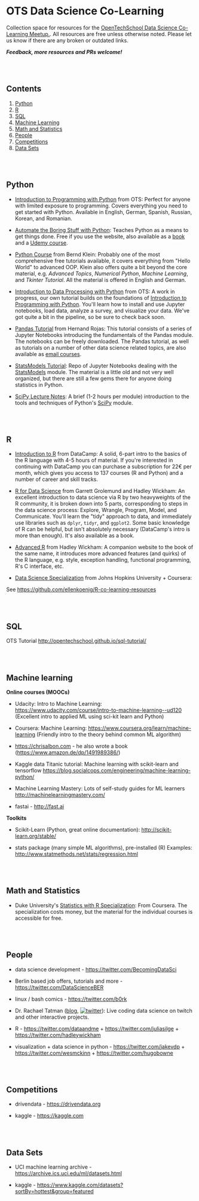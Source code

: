 # OTS Data Science Co-Learning

Collection space for resources for the [OpenTechSchool Data Science Co-Learning Meetup.](https://www.meetup.com/de-DE/opentechschool-berlin/events/). All resources are free unless otherwise noted. Please let us know if there are any broken or outdated links.

**_Feedback, more resources and PRs welcome!_**

<br><br>
## Contents

1. [Python](#python)
2. [R](#r)
3. [SQL](#sql)
4. [Machine Learning](#machine-learning)
5. [Math and Statistics](#math-and-statistics)
6. [People](#people)
7. [Competitions](#competitions)
8. [Data Sets](#data-sets)





<br><br>
## Python

* [Introduction to Programming with Python](http://opentechschool.github.io/python-beginners/) from OTS: Perfect for anyone with limited exposure to programming. Covers everything you need to get started with Python. Available in English, German, Spanish, Russian, Korean, and Romanian.

* [Automate the Boring Stuff with Python](https://automatetheboringstuff.com/): Teaches Python as a means to get things done. Free if you use the website, also available as a [book](https://nostarch.com/automatestuff) and a [Udemy course](https://www.udemy.com/automate/?couponCode=FOR_LIKE_10_BUCKS).

* [Python Course](https://www.python-course.eu/python3_course.php) from Bernd Klein: Probably one of the most comprehensive free tutorials available, it covers everything from "Hello World" to advanced OOP. Klein also offers quite a bit beyond the core material, e.g. _Advanced Topics_, _Numerical Python_, _Machine Learning_, and _Tkinter Tutorial_. All the material is offered in English and German.

* [Introduction to Data Processing with Python](http://opentechschool.github.io/python-data-intro/) from OTS: A work in progress, our own tutorial builds on the foundations of [Introduction to Programming with Python](http://opentechschool.github.io/python-beginners/). You'll learn how to install and use Jupyter notebooks, load data, analyze a survey, and visualize your data. We've got quite a bit in the pipeline, so be sure to check back soon.

* [Pandas Tutorial](https://bitbucket.org/hrojas/learn-pandas) from Hernand Rojas: This tutorial consists of a series of Jupyter Notebooks introducing the fundamentals of the Pandas module. The notebooks can be freely downloaded. The Pandas tutorial, as well as tutorials on a number of other data science related topics, are also available as [email courses](http://www.hedaro.com/).

* [StatsModels Tutorial](https://github.com/jseabold/tutorial): Repo of Jupyter Notebooks dealing with the [StatsModels](https://www.statsmodels.org/stable/index.html) module. The material is a little old and not very well organized, but there are still a few gems there for anyone doing statistics in Python.

* [SciPy Lecture Notes](http://www.scipy-lectures.org/): A brief (1-2 hours per module) introduction to the tools and techniques of Python's [SciPy](https://www.scipy.org/) module.




<br><br>
## R

* [Introduction to R](https://www.datacamp.com/courses/free-introduction-to-r) from DataCamp: A solid, 6-part intro to the basics of the R language with 4-5 hours of material. If you're interested in continuing with DataCamp you can purchase a subscription for 22€ per month, which gives you access to 137 courses (R and Python) and a number of career and skill tracks.

* [R for Data Science](http://r4ds.had.co.nz/) from Garrett Grolemund and Hadley Wickham: An excellent introduction to data science via R by two heavyweights of the R community, it is broken down into 5 parts, corresponding to steps in the data science process: Explore, Wrangle, Program, Model, and Communicate. You'll learn the "tidy" approach to data, and immediately use libraries such as `dplyr`, `tidyr`, and `ggplot2`. Some basic knowledge of R can be helpful, but isn't absolutely necessary (DataCamp's intro is more than enough). It's also available as a book.

* [Advanced R](http://adv-r.had.co.nz/) from Hadley Wickham: A companion website to the book of the same name, it introduces more advanced features (and quirks) of the R language, e.g. style, exception handling, functional programming, R's C interface, etc.

* [Data Science Specialization](https://www.coursera.org/specializations/jhu-data-science) from Johns Hopkins University + Coursera: 

See https://github.com/ellenkoenig/R-co-learning-resources





<br><br>
## SQL

OTS Tutorial http://opentechschool.github.io/sql-tutorial/


<br><br>
## Machine learning

**Online courses (MOOCs)**

* Udacity: Intro to Machine Learning: https://www.udacity.com/course/intro-to-machine-learning--ud120  (Excellent intro to applied ML using sci-kit learn and Python)

* Coursera: Machine Learning: https://www.coursera.org/learn/machine-learning (Friendly intro to the theory behind common ML algorithm)

* https://chrisalbon.com - he also wrote a book (https://www.amazon.de/dp/1491989386/)

* Kaggle data Titanic tutorial: Machine learning with scikit-learn and tensorflow https://blog.socialcops.com/engineering/machine-learning-python/

* Machine Learning Mastery: Lots of self-study guides for ML learners http://machinelearningmastery.com/

* fastai - http://fast.ai

**Toolkits**

* Scikit-Learn (Python, great online documentation): http://scikit-learn.org/stable/

* stats package (many simple ML algorithms), pre-installed (R) Examples: http://www.statmethods.net/stats/regression.html




<br><br>
## Math and Statistics

* Duke University's [Statistics with R Specialization](https://www.coursera.org/specializations/statistics): From Coursera. The specialization costs money, but the material for the individual courses is accessible for free.





<br><br>
## People

* data science development - https://twitter.com/BecomingDataSci

* Berlin based job offers, tutorials and more - https://twitter.com/DataScienceBER

* linux / bash comics - https://twitter.com/b0rk

* Dr. Rachael Tatman ([blog](https://twitter.com/rctatman), [![twitter](http://i.imgur.com/wWzX9uB.png)](https://twitter.com/rctatman)): Live coding data science on twitch and other interactive projects.

* R - https://twitter.com/dataandme + https://twitter.com/juliasilge + https://twitter.com/hadleywickham

* visualization + data science in python - https://twitter.com/jakevdp + https://twitter.com/wesmckinn + https://twitter.com/hugobowne





<br><br>
## Competitions

* drivendata - https://drivendata.org

* kaggle - https://kaggle.com





<br><br>
## Data Sets

* UCI machine learning archive - https://archive.ics.uci.edu/ml/datasets.html

* kaggle - https://www.kaggle.com/datasets?sortBy=hottest&group=featured

